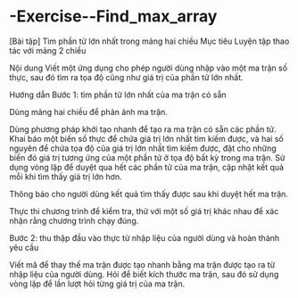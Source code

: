 # -Exercise--Find_max_array
[Bài tập] Tìm phần tử lớn nhất trong mảng hai chiều
Mục tiêu
Luyện tập thao tác với mảng 2 chiều

Nội dung
Viết một ứng dụng cho phép người dùng nhập vào một ma trận số thực, sau đó tìm ra tọa độ cũng như giá trị của phần tử lớn nhất.

Hướng dẫn
Bước 1: tìm phần tử lớn nhất của ma trận có sẵn

Dùng mảng hai chiều để phản ánh ma trận.

Dùng phương pháp khởi tạo nhanh để tạo ra ma trận có sẵn các phần tử. Khai báo một biến số thực để chứa giá trị lớn nhất tìm kiếm được, và hai số nguyên để chứa tọa độ của giá trị lớn nhất tìm kiếm được, đặt cho những biến đó giá trị tương ứng của một phần tử ở tọa độ bất kỳ trong ma trận. Sử dụng vòng lặp để duyệt qua hết các phần tử của ma trận, cập nhật kết quả mỗi khi tìm thấy giá trị lớn hơn.

Thông báo cho người dùng kết quả tìm thấy được sau khi duyệt hết ma trận.

Thực thi chương trình để kiểm tra, thử với một số giá trị khác nhau để xác nhận rằng chương trình chạy đúng.

Bước 2: thu thập đầu vào thực từ nhập liệu của người dùng và hoàn thành yêu cầu

Viết mã để thay thế ma trận được tạo nhanh bằng ma trận được tạo ra từ nhập liệu của người dùng. Hỏi để biết kích thước ma trận, sau đó sử dụng vòng lặp để lần lượt hỏi từng giá trị của ma trận.